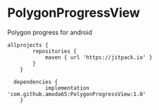 # PolygonProgressView
Polygon progress for android

```
allprojects {
		repositories {
			maven { url 'https://jitpack.io' }
		}
	}	
```
```
  dependencies {
	        implementation 'com.github.amoda65:PolygonProgressView:1.0'
	}
```	
